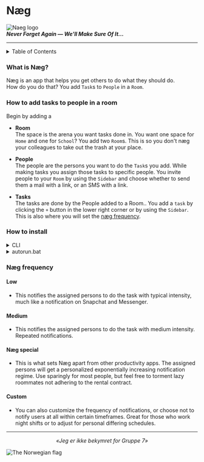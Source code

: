 # Næg
![Naeg logo](./gfx/Nag-logo.ico)  
***Never Forget Again — We'll Make Sure Of It...***

---

<details>
  <summary>Table of Contents</summary>
  <ul>
    <li><a href="#what-is-næg">What is Næg?</a></li>
    <a href="#how-to-add-tasks-to-people-in-a-room">How to add tasks to people in a space</a>
      <ul>
        <li><a href="__room__">Room</a></li>
        <li><a href="#people">People</a></li>
        <li><a href="#tasks">Tasks</a></li>
      </ul>
    </li>
    <li>How to install  
      <ul>
        <li><a href="#cli-install">CLI</a></li>
        <li><a href="#exe-install">.exe</a></li>
      </ul>
    </li>
    <li><a href="#næg-frequency">Næg frequency</a></li>
    <li>Settings
      <ul>
        <li><a href="#task-settings">Task settings</a></li>
        <li><a href="#people-settings">People settings</a></li>
        <li><a href="#room-settings">Room settings</a></li>
        <li><a href="#theme-settings">Theme settings</a></li>
      </ul>
    </li>
  </ul>
</details>

### <a id="what-is-næg"></a>What is Næg?

Næg is an app that helps you get others to do what they should do.   
How do you do that? You add `Task`s to `People` in a `Room`.

### <a id="how-to-add-tasks-to-people-in-a-room"></a>How to add tasks to people in a room

Begin by adding a  

-  __Room__  
The space is the arena you want tasks done in. You want one space for `Home` and one for `School`? You add two `Room`s. This is so you don't næg your colleagues to take out the trash at  your place.


- __People__  
The people are the persons you want to do the `Task`s you add. While making tasks you assign those tasks to specific people. You invite people to your `Room` by using the `Sidebar` and choose whether to send them a mail with a link, or an SMS with a link.


- __Tasks__  
The tasks are done by the People added to a Room.. You add a `task` by clicking the `+` button in the lower right corner or by using the `Sidebar`. This is also where you will set the [næg frequency](#næg-frequency).

### How to install

<details>
  <summary>CLI</summary>
  <h4>Instructions for CLI installation.</h4>
<ol>
  <li>Open a Command window</li>
  <li>Enter <code>github clone repository-url</code></li>
  <li>Press enter to continue</li>
  <li>Enter <code>npm start</code> to start</li>
</ol>
   
</details>

<details>
  <summary>autorun.bat</summary>
  <h4>Instructions for installing the application using the autorun.bat-file.</h4>
<ol>
<li>Download the zip from the sidebar to the right</li>
<li>Unzip the folder</li>
<li>Click the <code>autorun.bat</code> file</li>
<li>Click "Next" a bunch of times and agree to install subsidiary software so we get commissions and passive income</li>
</ol>
</details>

### Næg frequency
#### Low
- This notifies the assigned persons to do the task with typical intensity, much like a notification on Snapchat and Messenger.
#### Medium
- This notifies the assigned persons to do the task with medium intensity. Repeated notifications.
#### Næg special
- This is what sets Næg apart from other productivity apps. The assigned persons will get a personalized exponentially increasing notification regime. Use sparingly for most people, but feel free to torment lazy roommates not adhering to the rental contract.
#### Custom
- You can also customize the frequency of notifications, or choose not to notify users at all within certain timeframes. Great for those who work night shifts or to adjust for personal differing schedules.

---

<p style="text-align:center; font-style:italic;">«Jeg er ikke bekymret for Gruppe 7»</p>


![The Norwegian flag](./gfx/Flag_of_Norwaypng.png)










